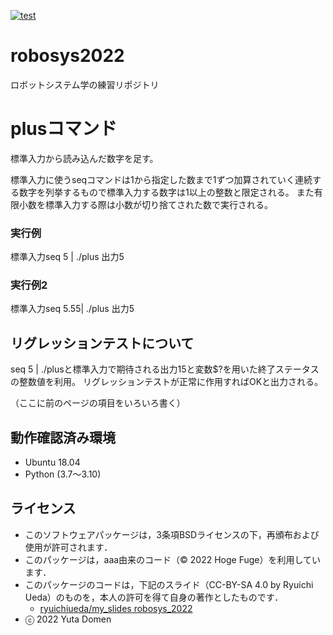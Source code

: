 [![test](https://github.com/yutadomen/robosys2022/actions/workflows/test.yml/badge.svg)](https://github.com/yutadomen/robosys2022/actions/workflows/test.yml)

# robosys2022
ロボットシステム学の練習リポジトリ

# plusコマンド
標準入力から読み込んだ数字を足す。

標準入力に使うseqコマンドは1から指定した数まで1ずつ加算されていく連続する数字を列挙するもので標準入力する数字は1以上の整数と限定される。
また有限小数を標準入力する際は小数が切り捨てされた数で実行される。

### 実行例
標準入力seq 5 | ./plus
出力5
### 実行例2
標準入力seq 5.55| ./plus
出力5

## リグレッションテストについて
seq 5 | ./plusと標準入力で期待される出力15と変数$?を用いた終了ステータスの整数値を利用。
リグレッションテストが正常に作用すればOKと出力される。

（ここに前のページの項目をいろいろ書く）

## 動作確認済み環境
* Ubuntu 18.04
* Python (3.7～3.10)

## ライセンス
  * このソフトウェアパッケージは，3条項BSDライセンスの下，再頒布および使用が許可されます．
  * このパッケージは，aaa由来のコード（© 2022 Hoge Fuge）を利用しています．
  * このパッケージのコードは，下記のスライド（CC-BY-SA 4.0 by Ryuichi Ueda）のものを，本人の許可を得て自身の著作としたものです．
      * [ryuichiueda/my_slides robosys_2022](https://github.com/ryuichiueda/my_slides/tree/master/robosys_2022)
  * ⓒ 2022 Yuta Domen
